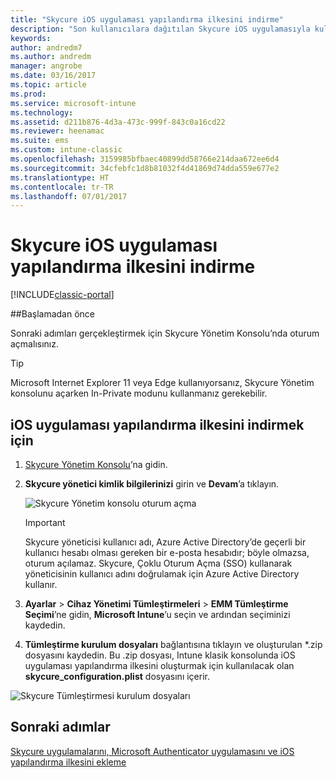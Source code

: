 ```yaml
---
title: "Skycure iOS uygulaması yapılandırma ilkesini indirme"
description: "Son kullanıcılara dağıtılan Skycure iOS uygulamasıyla kullanmak üzere Skycure iOS uygulaması yapılandırma ilkesini indirin."
keywords: 
author: andredm7
ms.author: andredm
manager: angrobe
ms.date: 03/16/2017
ms.topic: article
ms.prod: 
ms.service: microsoft-intune
ms.technology: 
ms.assetid: d211b876-4d3a-473c-999f-843c0a16cd22
ms.reviewer: heenamac
ms.suite: ems
ms.custom: intune-classic
ms.openlocfilehash: 3159985bfbaec40899dd58766e214daa672ee6d4
ms.sourcegitcommit: 34cfebfc1d8b81032f4d41869d74dda559e677e2
ms.translationtype: HT
ms.contentlocale: tr-TR
ms.lasthandoff: 07/01/2017
---
```

# <a name="download-skycure-ios-app-configuration-policy"></a>Skycure iOS uygulaması yapılandırma ilkesini indirme

[!INCLUDE[classic-portal](../includes/classic-portal.md)]

##<a name="before-you-begin"></a>Başlamadan önce

Sonraki adımları gerçekleştirmek için Skycure Yönetim Konsolu’nda oturum açmalısınız.

> [!TIP] 
> Microsoft Internet Explorer 11 veya Edge kullanıyorsanız, Skycure Yönetim konsolunu açarken In-Private modunu kullanmanız gerekebilir.

## <a name="to-download-the-ios-app-configuration-policy"></a>iOS uygulaması yapılandırma ilkesini indirmek için

1.  [Skycure Yönetim Konsolu](https://aad.skycure.com)’na gidin.

2.  **Skycure yönetici kimlik bilgilerinizi** girin ve **Devam**’a tıklayın.

    ![Skycure Yönetim konsolu oturum açma](../media/mtp/skycure-ios-app-1.png)

    > [!IMPORTANT] 
    > Skycure yöneticisi kullanıcı adı, Azure Active Directory’de geçerli bir kullanıcı hesabı olması gereken bir e-posta hesabıdır; böyle olmazsa, oturum açılamaz. Skycure, Çoklu Oturum Açma (SSO) kullanarak yöneticisinin kullanıcı adını doğrulamak için Azure Active Directory kullanır.

3.  **Ayarlar** &gt; **Cihaz Yönetimi Tümleştirmeleri** &gt; **EMM Tümleştirme Seçimi**’ne gidin, **Microsoft Intune**’u seçin ve ardından seçiminizi kaydedin.

2.  **Tümleştirme kurulum dosyaları** bağlantısına tıklayın ve oluşturulan \*.zip dosyasını kaydedin. Bu .zip dosyası, Intune klasik konsolunda iOS uygulaması yapılandırma ilkesini oluşturmak için kullanılacak olan **skycure\_configuration.plist** dosyasını içerir.

![Skycure Tümleştirmesi kurulum dosyaları](../media/mtp/skycure-ios-app-2.png)

## <a name="next-steps"></a>Sonraki adımlar

[Skycure uygulamalarını, Microsoft Authenticator uygulamasını ve iOS yapılandırma ilkesini ekleme](/intune-classic/deploy-use/add-skycure-apps-microsoft-authenticator-and-ios-app-configuration-policy)

